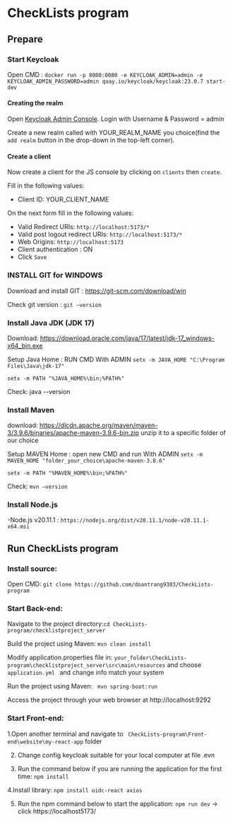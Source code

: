 # CheckLists program


## Prepare


### Start Keycloak
Open CMD : `docker run -p 8080:8080 -e KEYCLOAK_ADMIN=admin -e KEYCLOAK_ADMIN_PASSWORD=admin quay.io/keycloak/keycloak:23.0.7 start-dev`



#### Creating the realm

Open [Keycloak Admin Console](http://localhost:8080/auth/admin/). Login with Username & Password = admin

Create a new realm called with YOUR_REALM_NAME you choice(find the `add realm` button in the drop-down
in the top-left corner). 


#### Create a client

Now create a client for the JS console by clicking on `clients` then `create`.

Fill in the following values:

* Client ID: YOUR_CLIENT_NAME 

On the next form fill in the following values:

* Valid Redirect URIs:  `http://localhost:5173/*`
* Valid post logout redirect URIs: `http://localhost:5173/*`
* Web Origins: `http://localhost:5173`
* Client authentication : ON
* Click `Save`


### INSTALL GIT for WINDOWS
 Download and install GIT : https://git-scm.com/download/win
 
 Check git version : `git –version`
### Install Java JDK (JDK 17)
Download:  https://download.oracle.com/java/17/latest/jdk-17_windows-x64_bin.exe 

Setup Java Home : RUN CMD With ADMIN
 `setx -m JAVA_HOME "C:\Program Files\Java\jdk-17" `

 `setx -m PATH "%JAVA_HOME%\bin;%PATH%" `
 
Check: java --version
 ### Install Maven 
download: https://dlcdn.apache.org/maven/maven-3/3.9.6/binaries/apache-maven-3.9.6-bin.zip
unzip it to a specific folder of our choice

Setup MAVEN Home : open new CMD and run With ADMIN
 `setx -m MAVEN_HOME "folder_your_choice\apache-maven-3.8.6" `

 `setx -m PATH "%MAVEN_HOME%\bin;%PATH%"`
 
Check: `mvn –version `


### Install Node.js
-Node.js v20.11.1 :  ` https://nodejs.org/dist/v20.11.1/node-v20.11.1-x64.msi `


## Run CheckLists program 
### Install source: 
Open CMD: ` git clone https://github.com/doantrang9303/CheckLists-program `

### Start Back-end:
Navigate to the project directory:` cd CheckLists-program/checklistproject_server `

Build the project using Maven: ` mvn clean install `

Modify application.properties file in: ` your_folder\CheckLists-program\checklistproject_server\src\main\resources `
and choose `application.yml ` and change info match your system

Run the project using Maven: ` mvn spring-boot:run`

Access the project through your web browser at http://localhost:9292

### Start Front-end:
1.Open another terminal and navigate to ` CheckLists-program\Front-end\website\my-react-app` folder
   
2. Change config keycloak suitable for your local computer at file .evn
  
3. Run the command below if you are running the application for the first time:
     `npm install`
   
4.Install library:  `npm install oidc-react axios`
      
5. Run the npm command below to start the application:
    `npm run dev`
    -> click  https://localhost5173/ 
















